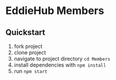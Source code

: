 # EddieHub Members

## Quickstart

1. fork project
2. clone project
3. navigate to project directory `cd Members`
4. install dependencies with `npm install`
5. run `npm start`
